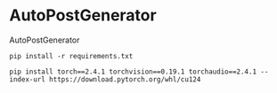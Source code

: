 # AutoPostGenerator
AutoPostGenerator


```pip install -r requirements.txt```


```pip install torch==2.4.1 torchvision==0.19.1 torchaudio==2.4.1 --index-url https://download.pytorch.org/whl/cu124```

